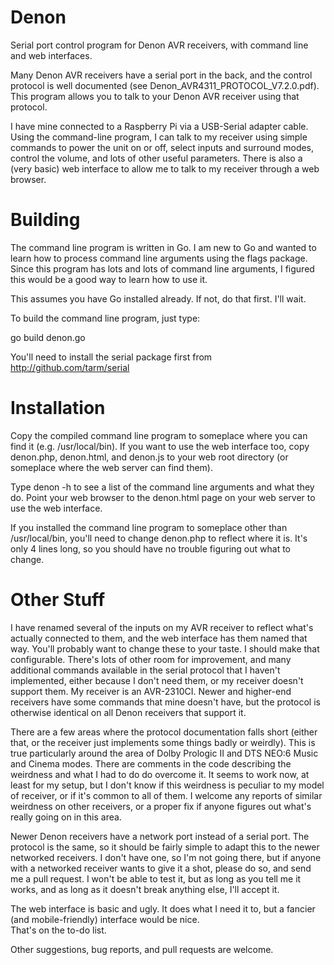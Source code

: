 # Denon
Serial port control program for Denon AVR receivers, with command line and web interfaces.

Many Denon AVR receivers have a serial port in the back, and the control protocol is well documented
(see Denon_AVR4311_PROTOCOL_V7.2.0.pdf).  This program allows you to talk to your Denon AVR receiver using that protocol. 

I have mine connected to a Raspberry Pi via a USB-Serial adapter cable.  Using the command-line program, I can talk to my 
receiver using simple commands to power the unit on or off, select inputs and surround modes, control the volume, and lots 
of other useful parameters.  There is also a (very basic) web interface to allow me to talk to my receiver through a web 
browser.


# Building
The command line program is written in Go.  I am new to Go and wanted to learn how to process command line arguments using 
the flags package.  Since this program has lots and lots of command line arguments, I figured this would be a good way to 
learn how to use it.

This assumes you have Go installed already.  If not, do that first.  I'll wait.

To build the command line program, just type:

go build denon.go

You'll need to install the serial package first from http://github.com/tarm/serial


# Installation
Copy the compiled command line program to someplace where you can find it (e.g. /usr/local/bin).
If you want to use the web interface too, copy denon.php, denon.html, and denon.js to your web root directory (or someplace
where the web server can find them).

Type denon -h to see a list of the command line arguments and what they do.
Point your web browser to the denon.html page on your web server to use the web interface.

If you installed the command line program to someplace other than /usr/local/bin, you'll need to change denon.php to reflect
where it is.  It's only 4 lines long, so you should have no trouble figuring out what to change.


# Other Stuff
I have renamed several of the inputs on my AVR receiver to reflect what's actually connected to them, and the web interface 
has them named that way.  You'll probably want to change these to your taste.  I should make that configurable.  There's 
lots of other room for improvement, and many additional commands available in the serial protocol that I haven't implemented, 
either because I don't need them, or my receiver doesn't support them.  My receiver is an AVR-2310CI.  Newer and higher-end 
receivers have some commands that mine doesn't have, but the protocol is otherwise identical on all Denon receivers that 
support it.

There are a few areas where the protocol documentation falls short (either that, or the receiver just implements some things badly 
or weirdly).  This is true particularly around the area of Dolby Prologic II and DTS NEO:6 Music and Cinema modes.  There 
are comments in the code describing the weirdness and what I had to do do overcome it.  It seems to work now, at least for 
my setup, but I don't know if this weirdness is peculiar to my model of receiver, or if it's common to all of them.  I 
welcome any reports of similar weirdness on other receivers, or a proper fix if anyone figures out what's really going on 
in this area.

Newer Denon receivers have a network port instead of a serial port.  The protocol is the same, so it should be fairly simple
to adapt this to the newer networked receivers.  I don't have one, so I'm not going there, but if anyone with a networked
receiver wants to give it a shot, please do so, and send me a pull request.  I won't be able to test it, but as long as you 
tell me it works, and as long as it doesn't break anything else, I'll accept it.

The web interface is basic and ugly.  It does what I need it to, but a fancier (and mobile-friendly) interface would be nice.  
That's on the to-do list.

Other suggestions, bug reports, and pull requests are welcome.

